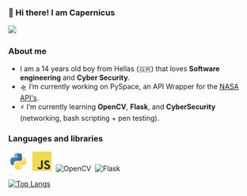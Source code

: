 <h3>👋 Hi there! I am Capernicus</h3>


<section id="badges">
  <a href="https://discord.com">
    <img src="https://img.shields.io/badge/Discord-white?&logo=discord">
  </a>
</section>

<section id="about-me">
  <h3>About me</h3>
  
  * I am a 14 years old boy from Hellas (🇬🇷) that loves **Software engineering** and **Cyber Security**.
  * 🛸 I’m currently working on PySpace, an API Wrapper for the <a href="api.nasa.gov">NASA API's</a>.
  * ⚡ I’m currently learning **OpenCV**, **Flask**, and **CyberSecurity** (networking, bash scripting + pen testing).
</section>

<section>
  <h3>Languages and libraries</h3>
  <img src="https://github.com/devicons/devicon/blob/master/icons/python/python-original.svg" title="Python" alt="Python" width="40" height="40"/>&nbsp;
  <img src="https://github.com/devicons/devicon/blob/master/icons/javascript/javascript-original.svg" title="JavaScript" alt="JavaScript" width="40" height="40"/>&nbsp;
  <img src="https://upload.wikimedia.org/wikipedia/commons/thumb/3/32/OpenCV_Logo_with_text_svg_version.svg/97px-OpenCV_Logo_with_text_svg_version.svg.png?20130608172504" title="OpenCV" alt="OpenCV" width="42" height="40"/>&nbsp
  <img src="https://www.vectorlogo.zone/logos/pocoo_flask/pocoo_flask-ar21.svg" title="Flask" alt="Flask" width="60" height="40"/>&nbsp;
  
[![Top Langs](https://github-readme-stats.vercel.app/api/top-langs/?username=CapernicusPY)](https://github.com/anuraghazra/github-readme-stats)
</section>

